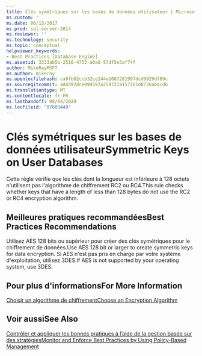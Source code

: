 ```yaml
---
title: Clés symétriques sur les bases de données utilisateur | Microsoft Docs
ms.custom: ''
ms.date: 06/13/2017
ms.prod: sql-server-2014
ms.reviewer: ''
ms.technology: security
ms.topic: conceptual
helpviewer_keywords:
- Best Practices [Database Engine]
ms.assetid: 3333ab5b-2518-4753-a0a8-57df5e5af74f
author: MikeRayMSFT
ms.author: mikeray
ms.openlocfilehash: ca0fb62ccb32ce244e1087281997dcd9929df89c
ms.sourcegitcommit: ad4d92dce894592a259721a1571b1d8736abacdb
ms.translationtype: MT
ms.contentlocale: fr-FR
ms.lasthandoff: 08/04/2020
ms.locfileid: "87603449"
---
```

# <a name="symmetric-keys-on-user-databases"></a><span data-ttu-id="558f9-102">Clés symétriques sur les bases de données utilisateur</span><span class="sxs-lookup"><span data-stu-id="558f9-102">Symmetric Keys on User Databases</span></span>
  <span data-ttu-id="558f9-103">Cette règle vérifie que les clés dont la longueur est inférieure à 128 octets n'utilisent pas l'algorithme de chiffrement RC2 ou RC4.</span><span class="sxs-lookup"><span data-stu-id="558f9-103">This rule checks whether keys that have a length of less than 128 bytes do not use the RC2 or RC4 encryption algorithm.</span></span>  
  
## <a name="best-practices-recommendations"></a><span data-ttu-id="558f9-104">Meilleures pratiques recommandées</span><span class="sxs-lookup"><span data-stu-id="558f9-104">Best Practices Recommendations</span></span>  
 <span data-ttu-id="558f9-105">Utilisez AES 128 bits ou supérieur pour créer des clés symétriques pour le chiffrement de données.</span><span class="sxs-lookup"><span data-stu-id="558f9-105">Use AES 128 bit or larger to create symmetric keys for data encryption.</span></span> <span data-ttu-id="558f9-106">Si AES n'est pas pris en charge par votre système d'exploitation, utilisez 3DES.</span><span class="sxs-lookup"><span data-stu-id="558f9-106">If AES is not supported by your operating system, use 3DES.</span></span>  
  
## <a name="for-more-information"></a><span data-ttu-id="558f9-107">Pour plus d'informations</span><span class="sxs-lookup"><span data-stu-id="558f9-107">For More Information</span></span>  
 [<span data-ttu-id="558f9-108">Choisir un algorithme de chiffrement</span><span class="sxs-lookup"><span data-stu-id="558f9-108">Choose an Encryption Algorithm</span></span>](../security/encryption/choose-an-encryption-algorithm.md)  
  
## <a name="see-also"></a><span data-ttu-id="558f9-109">Voir aussi</span><span class="sxs-lookup"><span data-stu-id="558f9-109">See Also</span></span>  
 [<span data-ttu-id="558f9-110">Contrôler et appliquer les bonnes pratiques à l’aide de la gestion basée sur des stratégies</span><span class="sxs-lookup"><span data-stu-id="558f9-110">Monitor and Enforce Best Practices by Using Policy-Based Management</span></span>](monitor-and-enforce-best-practices-by-using-policy-based-management.md)  
  
  
